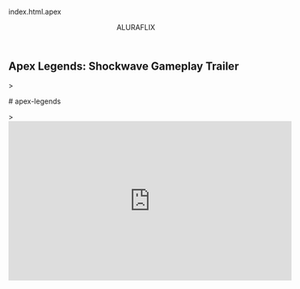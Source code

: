 index.html.apex



<html lang="pt=br">
<head>
  <link rel="stylesheet" href="style.css" />
  <title>ALURAFLIX</title>
</head>

<body>

<header>ALURAFLIX</header>
<section>
<div>
<H1>Apex Legends: Shockwave Gameplay Trailer</H1>>
<p># apex-legends</p>>
</div>


<div>
<iframe width="560" height="315" src="https://www.youtube.com/embed/kQkYabjDIrM?si=9f0535KNymxT96-H" title="YouTube video player" frameborder="0" allow="accelerometer; autoplay; clipboard-write; encrypted-media; gyroscope; picture-in-picture; web-share" referrerpolicy="strict-origin-when-cross-origin" allowfullscreen></iframe>
</body>
</div>
</section>



</html>
